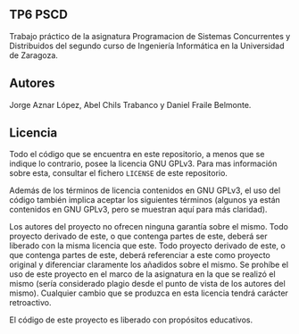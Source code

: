 ## TP6 PSCD
Trabajo práctico de la asignatura Programacion de Sistemas Concurrentes y Distribuidos del segundo curso de Ingeniería Informática en la Universidad de Zaragoza.

## Autores
Jorge Aznar López, Abel Chils Trabanco y Daniel Fraile Belmonte.

## Licencia
Todo el código que se encuentra en este repositorio, a menos que se indique lo contrario, posee la licencia GNU GPLv3. Para mas información sobre esta, consultar el fichero `LICENSE` de este repositorio.

Además de los términos de licencia contenidos en GNU GPLv3, el uso del código también implica aceptar los siguientes términos (algunos ya están contenidos en GNU GPLv3, pero se muestran aquí para más claridad). 

Los autores del proyecto no ofrecen ninguna garantía sobre el mismo.
Todo proyecto derivado de este, o que contenga partes de este, deberá ser liberado con la misma licencia que este.
Todo proyecto derivado de este, o que contenga partes de este, deberá referenciar a este como proyecto original y diferenciar claramente los añadidos sobre el mismo.
Se prohíbe el uso de este proyecto en el marco de la asignatura en la que se realizó el mismo (sería considerado plagio desde el punto de vista de los autores del mismo).
Cualquier cambio que se produzca en esta licencia tendrá carácter retroactivo.

El código de este proyecto es liberado con propósitos educativos.
